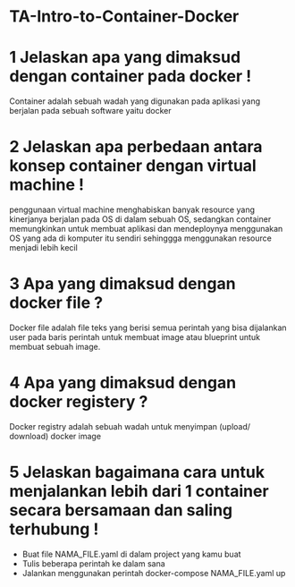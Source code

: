# TA-Intro-to-Container-Docker

# 1 Jelaskan apa yang dimaksud dengan container pada docker !
Container adalah sebuah wadah yang digunakan pada aplikasi yang berjalan pada sebuah software yaitu docker

# 2 Jelaskan apa perbedaan antara konsep container dengan virtual machine !
penggunaan virtual machine menghabiskan banyak resource yang kinerjanya berjalan pada OS di dalam sebuah OS, sedangkan container memungkinkan untuk membuat aplikasi dan mendeploynya menggunakan OS yang ada di komputer itu sendiri sehinggga menggunakan resource menjadi lebih kecil

# 3 Apa yang dimaksud dengan docker file ?
Docker file adalah file teks yang berisi semua perintah yang bisa dijalankan user pada baris perintah untuk membuat image atau blueprint untuk membuat sebuah image.

# 4 Apa yang dimaksud dengan docker registery ?
Docker registry adalah sebuah wadah untuk menyimpan (upload/ download) docker image

# 5 Jelaskan bagaimana cara untuk menjalankan lebih dari 1 container secara bersamaan dan saling terhubung !
* Buat file NAMA_FILE.yaml di dalam project yang kamu buat
* Tulis beberapa perintah ke dalam sana
* Jalankan menggunakan perintah docker-compose NAMA_FILE.yaml up
